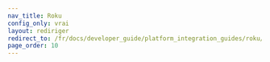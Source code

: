 ```yaml
---
nav_title: Roku
config_only: vrai
layout: rediriger
redirect_to: /fr/docs/developer_guide/platform_integration_guides/roku/initial_sdk_setup/
page_order: 10
---
```


